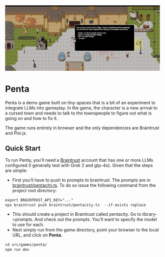 <img src="img/penta-banner.png" width="800" alt="PS1"><br>
# Penta

Penta is a demo game built on tiny-spaces that is a bit of an experiment to integrate LLMs into gameplay. In the game, the character is a new arrival to a cursed town and needs to talk to the townspeople to figure out what is going on and how to fix it. 

The game runs entirely in browser and the only dependencies are Braintrust and Pixi.js. 

## Quick Start

To run Penta, you'll need a [Braintrust](https://www.braintrust.dev/) account that has one or more LLMs configured (I generally test with Grok 2 and gtp-4o). Given that the steps are simple:

- First you'll have to push to prompts to braintrust. The prompts are in [braintrust/pentacity.ts](braintrust/pentacity.ts). To do so issue the following command from the project root directory:
```
export BRAINTRUST_API_KEY="..."
npx braintrust push braintrust/pentacity.ts  --if-exists replace
```
- This should create a project in Braintrust called pentacity. Go to library->prompts. And check out the prompts. You'll want to specify the model to use for each. 
- Next simply run from the game directory, point your browser to the local URL, and click on **Penta**.
```
cd src/games/penta/
npm run dev
```

